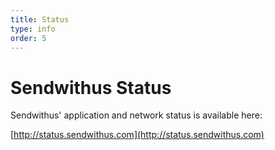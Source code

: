 ```yaml
---
title: Status
type: info
order: 5
---
```


# Sendwithus Status

Sendwithus' application and network status is available here:

[http://status.sendwithus.com](http://status.sendwithus.com)

